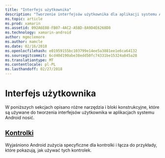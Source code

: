 ```yaml
---
title: "Interfejs użytkownika"
description: "Tworzenie interfejsów użytkownika dla aplikacji systemu Android zużycie"
ms.topic: article
ms.prod: xamarin
ms.assetid: 092A6E08-FB07-4AC2-A5BD-8A9D4E6268D8
ms.technology: xamarin-android
author: mgmclemore
ms.author: mamcle
ms.date: 02/16/2018
ms.openlocfilehash: e01959155bc103799e14ee5a3881ee1e6ca64132
ms.sourcegitcommit: 6cd40d190abe38edd50fc74331be15324a845a28
ms.translationtype: MT
ms.contentlocale: pl-PL
ms.lasthandoff: 02/27/2018
---
```

# <a name="user-interface"></a>Interfejs użytkownika

W poniższych sekcjach opisano różne narzędzia i bloki konstrukcyjne, które są używane do tworzenia interfejsów użytkownika w aplikacjach systemu Android nosić.
 
##  <a name="controlsandroidwearuser-interfacecontrolsindexmd"></a>[Kontrolki](~/android/wear/user-interface/controls/index.md)

Wyjaśniono Android zużycia specyficzne dla kontrolki i łącza do przykłady, które pokazują, jak używać tych kontrolek.
